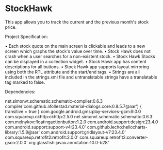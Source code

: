 # StockHawk
This app allows you to track the current and the previous month's stock price.


Project Specification:

•	Each stock quote on the main screen is clickable and leads to a new screen which graphs the stock's value over time.
•	Stock Hawk does not crash when a user searches for a non-existent stock.
•	Stock Hawk Stocks can be displayed in a collection widget.
•	Stock Hawk app has content descriptions for all buttons.
•	Stock Hawk app supports layout mirroring using both the RTL attribute and the start/end tags.
•	Strings are all included in the strings.xml file and untranslatable strings have a translatable tag marked to false.



Dependencies:

net.simonvt.schematic:schematic-compiler:0.6.3
compile('com.github.afollestad.material-dialogs:core:0.8.5.7@aar') {
    transitive = true
}
com.google.android.gms:play-services-gcm:9.0.0
com.squareup.okhttp:okhttp:2.5.0
net.simonvt.schematic:schematic:0.6.3
com.melnykov:floatingactionbutton:1.2.0
com.android.support:design:23.4.0
com.android.support:support-v4:23.4.0'
com.github.lecho:hellocharts-library:1.5.8@aar'
com.android.support:gridlayout-v7:23.4.0'
com.squareup.retrofit2:retrofit:2.0.0'
com.squareup.retrofit2:converter-gson:2.0.0'
org.glassfish:javax.annotation:10.0-b28'



